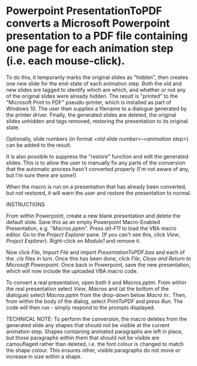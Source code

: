 # Powerpoint PresentationToPDF converts a Microsoft Powerpoint presentation to a PDF file containing one page for each animation step (i.e. each mouse-click).
To do this, it temporarily marks the original slides as "hidden", then creates one new slide for the end-state of each animation step. Both the old and new slides are tagged to identify which are which, and whether or not any of the original slides were already hidden. The result is "printed" to the "Microsoft Print to PDF" pseudo-printer, which is installed as part of Windows 10. The user then supplies a filename to a dialogue generated by the printer driver. Finally, the generated slides are deleted, the original slides unhidden and tags removed, restoring the presentation to its original state.

Optionally, slide numbers (in format *\<old slide number\>**-**\<animation step\>*) can be added to the result.

It is also possible to suppress the "restore" function and edit the generated slides. This is to allow the user to manually fix any parts of the conversion that the automatic process hasn't converted properly (I'm not aware of any, but I'm sure there are some!)

When the macro is run on a presentation that has already been converted, but not restored, it will warn the user and restore the presentation to normal.

INSTRUCTIONS

From within Powerpoint, create a new blank presentation and delete the default slide. Save this as an empty Powerpoint Macro-Enabled Presentation, e.g. "*Macros.pptm*". Press *alt-F11* to load the VBA macro editor. Go to the *Project Explorer* pane. (If you can't see this, click *View*, *Project Explorer*). Right-click on *Module1* and remove it.

Now click *File*, *Import File* and import *PresentationToPDF.bas* and each of the *.cls* files in turn. Once this has been done, click *File*, *Close and Return to Microsoft Powerpoint*. Once back in Powerpoint, save the new presentation, which will now include the uploaded VBA macro code.

To convert a real presentation, open both it and *Macros.pptm*. From within the real presentation select *View*, *Macros* and (at the bottom of the dialogue) select *Macros.pptm* from the drop-down below *Macro in:*. Then, from within the body of the dialog, select *PrintToPDF* and press *Run*. The code will then run - simply respond to the prompts displayed.

TECHNICAL NOTE: To perform the conversion, the macro deletes from the generated slide any shapes that should not be visible at the current animation step. Shapes containing animated paragraphs are left in place, but those paragraphs within them that should not be visible are camouflaged rather than deleted, i.e. the font colour is changed to match the shape colour. This ensures other, visible paragraphs do not move or increase in size within a shape.
